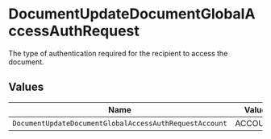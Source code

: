 # DocumentUpdateDocumentGlobalAccessAuthRequest

The type of authentication required for the recipient to access the document.


## Values

| Name                                                   | Value                                                  |
| ------------------------------------------------------ | ------------------------------------------------------ |
| `DocumentUpdateDocumentGlobalAccessAuthRequestAccount` | ACCOUNT                                                |